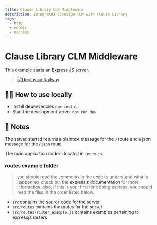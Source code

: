 ```yaml
---
title: Clause Library CLM Middleware
description: Integrates DocuSign CLM with Clause Library
tags:
  - http
  - nodejs
  - express
---
```


# Clause Library CLM Middleware

This example starts an [Express JS](https://expressjs.com/) server.

> [![Deploy on Railway](https://railway.app/button.svg)](https://railway.app/template/Q4mMOs?referralCode=wANn9j)

## 💁‍♀️ How to use locally

- Install dependencies `npm install`
- Start the development server `npm run dev`

## 📝 Notes

The server started returns a plaintext message for the `/` route and a json message for the `/json` route.

The main application code is located in `index.js`.

### routes example folder

> you should read the comments in the code to understand what is happening. check out the [expressjs documentation](https://expressjs.com/) for more information.
> also, if this is your first time doing express, you should read the files in the order listed below.

- `src` contains the source code for the server
- `src/routes` contains the routes for the server
- `src/routes/router_example.js` contains examples pertaining to expressjs routers
